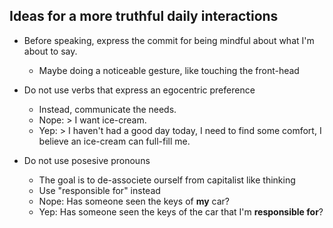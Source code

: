 ## Ideas for a more truthful daily interactions

- Before speaking, express the commit for being mindful about what I'm about to say.
    - Maybe doing a noticeable gesture, like touching the front-head

- Do not use verbs that express an egocentric preference
    - Instead, communicate the needs.
    - Nope: > I want ice-cream.
    - Yep: > I haven't had a good day today, I need to find some comfort, I believe an ice-cream can full-fill me.

- Do not use posesive pronouns
    - The goal is to de-associete ourself from capitalist like thinking
    - Use "responsible for" instead
    - Nope: Has someone seen the keys of **my** car?
    - Yep: Has someone seen the keys of the car that I'm **responsible for**?
